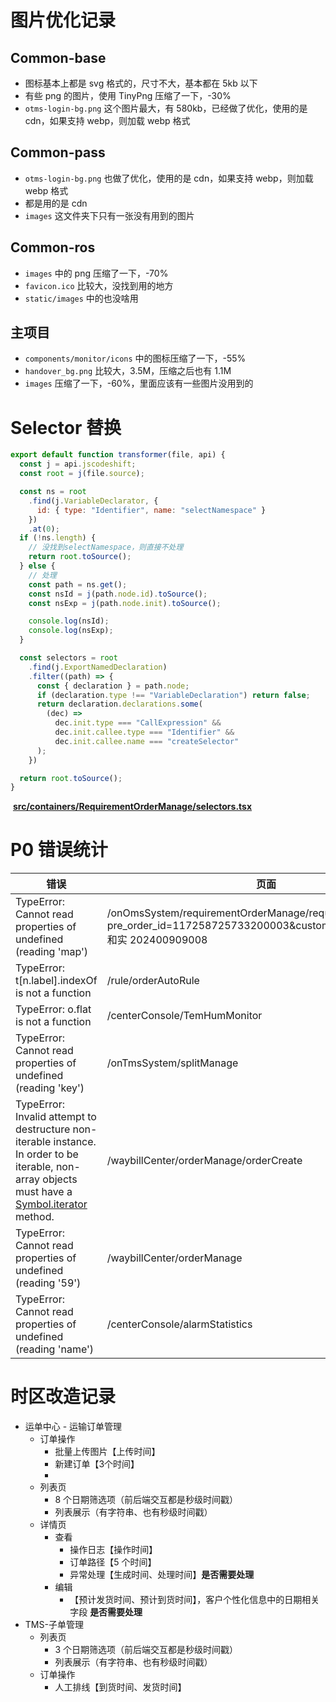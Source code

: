 # 图片优化记录

## Common-base

- 图标基本上都是 svg 格式的，尺寸不大，基本都在 5kb 以下
- 有些 png 的图片，使用 TinyPng 压缩了一下，-30%
- `otms-login-bg.png` 这个图片最大，有 580kb，已经做了优化，使用的是 cdn，如果支持 webp，则加载 webp 格式

## Common-pass

- `otms-login-bg.png` 也做了优化，使用的是 cdn，如果支持 webp，则加载 webp 格式
- 都是用的是 cdn
- `images` 这文件夹下只有一张没有用到的图片

## Common-ros

- `images` 中的 png 压缩了一下，-70%
- `favicon.ico` 比较大，没找到用的地方
- `static/images` 中的也没啥用

## 主项目

- `components/monitor/icons` 中的图标压缩了一下，-55%
- `handover_bg.png` 比较大，3.5M，压缩之后也有 1.1M
- `images` 压缩了一下，-60%，里面应该有一些图片没用到的

# Selector 替换

```js
export default function transformer(file, api) {
  const j = api.jscodeshift;
  const root = j(file.source);

  const ns = root
    .find(j.VariableDeclarator, {
      id: { type: "Identifier", name: "selectNamespace" }
    })
    .at(0);
  if (!ns.length) {
	// 没找到selectNamespace，则直接不处理
    return root.toSource();
  } else {
    // 处理
    const path = ns.get();
    const nsId = j(path.node.id).toSource();
    const nsExp = j(path.node.init).toSource();

    console.log(nsId);
    console.log(nsExp);
  }

  const selectors = root
    .find(j.ExportNamedDeclaration)
    .filter((path) => {
      const { declaration } = path.node;
      if (declaration.type !== "VariableDeclaration") return false;
      return declaration.declarations.some(
        (dec) =>
          dec.init.type === "CallExpression" &&
          dec.init.callee.type === "Identifier" &&
          dec.init.callee.name === "createSelector"
      );
    })

  return root.toSource();
}
```

 [**src/containers/RequirementOrderManage/selectors.tsx**](https://gitlab.sftcwl.com/oms-tms/apodidae/-/compare/master...online_20240815_optimize#509cfe157fad9aae85ecaebb7bcd9440fb4c7f83)

# P0 错误统计

| 错误                                                                                                                                                      | 页面                                                                                                                                 | 进度          | 备注              |
| ------------------------------------------------------------------------------------------------------------------------------------------------------- | ---------------------------------------------------------------------------------------------------------------------------------- | ----------- | --------------- |
| TypeError: Cannot read properties of undefined (reading 'map')                                                                                          | /onOmsSystem/requirementOrderManage/requirementOrderDetail?pre_order_id=117258725733200003&customer_order_code=ERP 和实 202400909008 | #NotStarted | 没 sourceMap，不好排查 |
| TypeError: t[n.label].indexOf is not a function                                                                                                         | /rule/orderAutoRule                                                                                                                | #NotStarted |                 |
| TypeError: o.flat is not a function                                                                                                                     | /centerConsole/TemHumMonitor                                                                                                       | #NotStarted |                 |
| TypeError: Cannot read properties of undefined (reading 'key')                                                                                          | /onTmsSystem/splitManage                                                                                                           | #NotStarted |                 |
| TypeError: Invalid attempt to destructure non-iterable instance.<br/>In order to be iterable, non-array objects must have a [Symbol.iterator]() method. | /waybillCenter/orderManage/orderCreate                                                                                             | #NotStarted |                 |
| TypeError: Cannot read properties of undefined (reading '59')                                                                                           | /waybillCenter/orderManage                                                                                                         | #NotStarted |                 |
| TypeError: Cannot read properties of undefined (reading 'name')                                                                                         | /centerConsole/alarmStatistics                                                                                                     | #NotStarted |                 |

# 时区改造记录

- 运单中心 - 运输订单管理
	- 订单操作
		- 批量上传图片【上传时间】
		- 新建订单【3个时间】
		- 
	- 列表页
		- 8 个日期筛选项（前后端交互都是秒级时间戳）
		- 列表展示（有字符串、也有秒级时间戳）
	- 详情页
		- 查看
			- 操作日志【操作时间】
			- 订单路径【5 个时间】
			- 异常处理【生成时间、处理时间】**是否需要处理**
		- 编辑
			- 【预计发货时间、预计到货时间】，客户个性化信息中的日期相关字段 **是否需要处理**
- TMS-子单管理
	- 列表页
		- 3 个日期筛选项（前后端交互都是秒级时间戳）
		- 列表展示（有字符串、也有秒级时间戳）
	- 订单操作
		- 人工排线【到货时间、发货时间】
